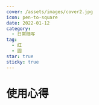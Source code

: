 ```yaml
---
cover: /assets/images/cover2.jpg
icon: pen-to-square
date: 2022-01-12
category:
  - 日常随写
tag:
  - 红
  - 圆
star: true
sticky: true
---
```


# 使用心得
